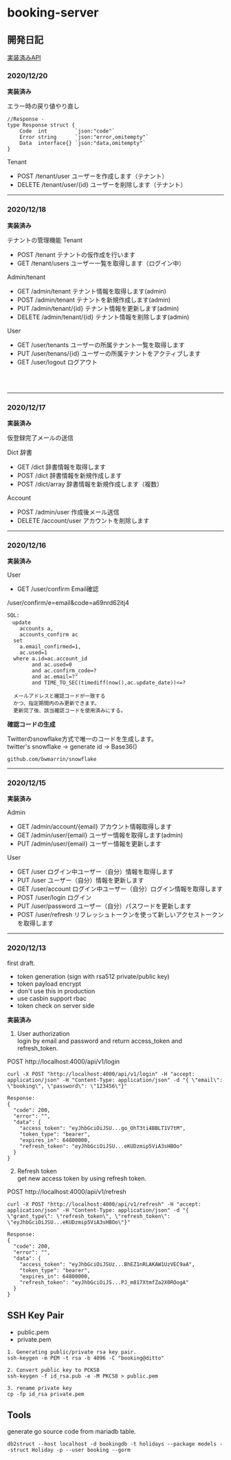 # booking-server

## 開発日記

[実装済みAPI](api.md)
  

### 2020/12/20
  
**実装済み**
  
エラー時の戻り値やり直し

```
//Response -
type Response struct {
	Code  int         `json:"code"`
	Error string      `json:"error,omitempty"`
	Data  interface{} `json:"data,omitempty"`
}
```
  
Tenant
- POST /tenant/user ユーザーを作成します（テナント）
- DELETE /tenant/user/{id} ユーザーを削除します（テナント）

---
### 2020/12/18
  
**実装済み**

テナントの管理機能
Tenant
- POST /tenant テナントの仮作成を行います
- GET /tenant/users ユーザー一覧を取得します（ログイン中）

Admin/tenant
- GET /admin/tenant テナント情報を取得します(admin)
- POST /admin/tenant テナントを新規作成します(admin)
- PUT /admin/tenant/{id} テナント情報を更新します(admin)
- DELETE /admin/tenant/{id} テナント情報を削除します(admin)

User
- GET /user/tenants ユーザーの所属テナント一覧を取得します
- PUT /user/tenans/{id} ユーザーの所属テナントをアクティブします
- GET /user/logout ログアウト
<br>
<br>

---
### 2020/12/17
  
**実装済み**
  
仮登録完了メールの送信  

Dict 辞書
- GET /dict 辞書情報を取得します
- POST /dict 辞書情報を新規作成します
- POST /dict/array 辞書情報を新規作成します（複数）
  
Account  
- POST /admin/user 作成後メール送信
- DELETE /account/user アカウントを削除します

---
### 2020/12/16

**実装済み**

User  
- GET /user/confirm Email確認

/user/confirm/e=email&code=a69nrd62itj4
```
SQL:
　update 
    accounts a,
    accounts_confirm ac 
  set 
    a.email_confirmed=1,
    ac.used=1 
  where a.id=ac.account_id
        and ac.used=0
        and ac.confirm_code=? 
        and ac.email=?"
        and TIME_TO_SEC(timediff(now(),ac.update_date))<=?
  
  メールアドレスと確認コードが一致する
  かつ、指定期間内のみ更新できます。
  更新完了後、該当確認コードを使用済みにする。
```

**確認コードの生成**  

Twitterのsnowflake方式で唯一のコードを生成します。  
twitter's snowflake -> generate id -> Base36()  

```
github.com/bwmarrin/snowflake
```

---
### 2020/12/15

**実装済み**

Admin  

- GET /admin/account/{email} アカウント情報取得します
- GET /admin/user/{email} ユーザー情報を取得します(admin)
- PUT /admin/user/{email} ユーザー情報を更新します
  
User  
  
- GET /user ログイン中ユーザー（自分）情報を取得します
- PUT /user ユーザー（自分）情報を更新します
- GET /user/account ログイン中ユーザー（自分）ログイン情報を取得します
- POST /user/login ログイン
- PUT /user/password ユーザー（自分）パスワードを更新します
- POST /user/refresh リフレッシュトークンを使って新しいアクセストークンを取得します
  
---
### 2020/12/13 

first draft.  

- token generation (sign with rsa512 private/public key)
- token payload encrypt
- don't use this in production
- use casbin support rbac
- token check on server side

**実装済み**  
1. User authorization  
login by email and password and return access_token and refresh_token.

POST http://localhost:4000/api/v1/login  

```
curl -X POST "http://localhost:4000/api/v1/login" -H "accept: application/json" -H "Content-Type: application/json" -d "{ \"email\": \"booking\", \"password\": \"123456\"}"

Response:
{
  "code": 200,
  "error": "",
  "data": {
    "access_token": "eyJhbGciOiJSU...go_OhT3ti4BBLT1V7tM",
    "token_type": "bearer",
    "expires_in": 64800000,
    "refresh_token": "eyJhbGciOiJSU...eKUDzmip5ViA3sHBOo"
  }
}
```

2. Refresh token  
get new access token by using refresh token.

POST http://localhost:4000/api/v1/refresh  

```
curl -X POST "http://localhost:4000/api/v1/refresh" -H "accept: application/json" -H "Content-Type: application/json" -d "{ \"grant_type\": \"refresh_token\", \"refresh_token\": \"eyJhbGciOiJSU...eKUDzmip5ViA3sHBOo\"}"

Response:
{
  "code": 200,
  "error": "",
  "data": {
    "access_token": "eyJhbGciOiJSUz...BhEZ1nRLAKAW1UzVEC9aA",
    "token_type": "bearer",
    "expires_in": 64800000,
    "refresh_token": "eyJhbGciOiJS...PJ_m817XtmfZa2X0ROogA"
  }
}
```

## SSH Key Pair

- public.pem
- private.pem

```
1. Generating public/private rsa key pair.
ssh-keygen -m PEM -t rsa -b 4096 -C "booking@ditto"

2. Convert public key to PCKS8
ssh-keygen -f id_rsa.pub -e -M PKCS8 > public.pem

3. rename private key
cp -fp id_rsa private.pem
```

## Tools

generate go source code from mariadb table.

```
db2struct --host localhost -d bookingdb -t holidays --package models --struct Holiday -p --user booking --gorm
```
